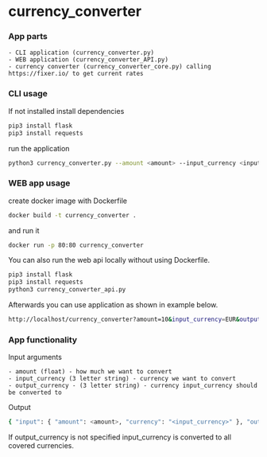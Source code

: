 # currency_converter

### App parts

    - CLI application (currency_converter.py)
    - WEB application (currency_converter_API.py)
    - currency converter (currency_converter_core.py) calling https://fixer.io/ to get current rates

### CLI usage
If not installed install dependencies
```sh
pip3 install flask
pip3 install requests
```
run the application
```sh
python3 currency_converter.py --amount <amount> --input_currency <input_currency> [--output_currency <output_currency>]
```
### WEB app usage
create docker image with Dockerfile
```sh
docker build -t currency_converter .
```
and run it
```sh
docker run -p 80:80 currency_converter
```
You can also run the web api locally without using Dockerfile. 
```sh
pip3 install flask
pip3 install requests
python3 currency_converter_api.py
```
Afterwards you can use application as shown in example below.
```sh
http://localhost/currency_converter?amount=10&input_currency=EUR&output_currency=USD
```
### App functionality
Input arguments

    - amount (float) - how much we want to convert
    - input_currency (3 letter string) - currency we want to convert
    - output_currency - (3 letter string) - currency input_currency should be converted to

Output
```sh
{ "input": { "amount": <amount>, "currency": "<input_currency>" }, "output": { "<outpu_currency>": <converted amount> } }
```
If output_currency is not specified input_currency is converted to all covered currencies.
